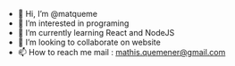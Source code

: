 - 👋 Hi, I’m @matqueme
- 👀 I’m interested in programing
- 🌱 I’m currently learning React and NodeJS
- 💞️ I’m looking to collaborate on website
- 📫 How to reach me mail : mathis.quemener@gmail.com

<!---
matqueme/matqueme is a ✨ special ✨ repository because its `README.md` (this file) appears on your GitHub profile.
You can click the Preview link to take a look at your changes.
--->
<!---     _  .------.
         (*_\/matqueme\_,
           'uu------uu~'
--->
